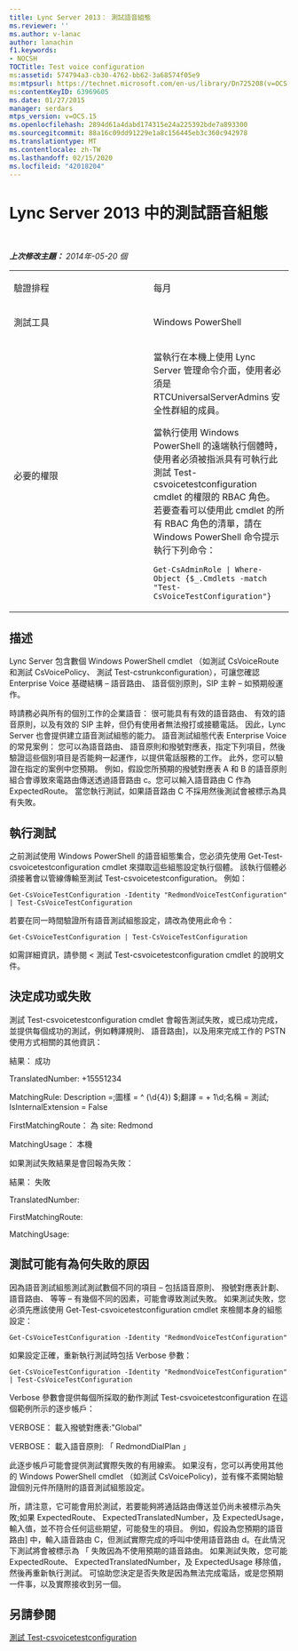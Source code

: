 ```yaml
---
title: Lync Server 2013： 測試語音組態
ms.reviewer: ''
ms.author: v-lanac
author: lanachin
f1.keywords:
- NOCSH
TOCTitle: Test voice configuration
ms:assetid: 574794a3-cb30-4762-bb62-3a68574f05e9
ms:mtpsurl: https://technet.microsoft.com/en-us/library/Dn725208(v=OCS.15)
ms:contentKeyID: 63969605
ms.date: 01/27/2015
manager: serdars
mtps_version: v=OCS.15
ms.openlocfilehash: 2894d61a4dabd174315e24a225392bde7a893300
ms.sourcegitcommit: 88a16c09dd91229e1a8c156445eb3c360c942978
ms.translationtype: MT
ms.contentlocale: zh-TW
ms.lasthandoff: 02/15/2020
ms.locfileid: "42018204"
---
```

<div data-xmlns="http://www.w3.org/1999/xhtml">

<div class="topic" data-xmlns="http://www.w3.org/1999/xhtml" data-msxsl="urn:schemas-microsoft-com:xslt" data-cs="http://msdn.microsoft.com/">

<div data-asp="http://msdn2.microsoft.com/asp">

# <a name="test-voice-configuration-in-lync-server-2013"></a>Lync Server 2013 中的測試語音組態

</div>

<div id="mainSection">

<div id="mainBody">

<span> </span>

_**上次修改主題：** 2014年-05-20 個_


<table>
<colgroup>
<col style="width: 50%" />
<col style="width: 50%" />
</colgroup>
<tbody>
<tr class="odd">
<td><p>驗證排程</p></td>
<td><p>每月</p></td>
</tr>
<tr class="even">
<td><p>測試工具</p></td>
<td><p>Windows PowerShell</p></td>
</tr>
<tr class="odd">
<td><p>必要的權限</p></td>
<td><p>當執行在本機上使用 Lync Server 管理命令介面，使用者必須是 RTCUniversalServerAdmins 安全性群組的成員。</p>
<p>當執行使用 Windows PowerShell 的遠端執行個體時，使用者必須被指派具有可執行此測試 Test-csvoicetestconfiguration cmdlet 的權限的 RBAC 角色。 若要查看可以使用此 cmdlet 的所有 RBAC 角色的清單，請在 Windows PowerShell 命令提示執行下列命令：</p>
<p><code>Get-CsAdminRole | Where-Object {$_.Cmdlets -match &quot;Test-CsVoiceTestConfiguration&quot;}</code></p></td>
</tr>
</tbody>
</table>


<div>

## <a name="description"></a>描述

Lync Server 包含數個 Windows PowerShell cmdlet （如測試 CsVoiceRoute 和測試 CsVoicePolicy、 測試 Test-cstrunkconfiguration），可讓您確認 Enterprise Voice 基礎結構 – 語音路由、 語音個別原則，SIP 主幹 – 如預期般運作。

時請務必與所有的個別工作的企業語音： 很可能具有有效的語音路由、 有效的語音原則，以及有效的 SIP 主幹，但仍有使用者無法撥打或接聽電話。 因此，Lync Server 也會提供建立語音測試組態的能力。 語音測試組態代表 Enterprise Voice 的常見案例： 您可以為語音路由、 語音原則和撥號對應表，指定下列項目，然後驗證這些個別項目是否能夠一起運作，以提供電話服務的工作。 此外，您可以驗證在指定的案例中您預期。 例如，假設您所預期的撥號對應表 A 和 B 的語音原則組合會導致來電路由傳送透過語音路由 c。您可以輸入語音路由 C 作為 ExpectedRoute。 當您執行測試，如果語音路由 C 不採用然後測試會被標示為具有失敗。

</div>

<div>

## <a name="running-the-test"></a>執行測試

之前測試使用 Windows PowerShell 的語音組態集合，您必須先使用 Get-Test-csvoicetestconfiguration cmdlet 來擷取這些組態設定執行個體。 該執行個體必須接著會以管線傳輸至測試 Test-csvoicetestconfiguration。 例如：

`Get-CsVoiceTestConfiguration -Identity "RedmondVoiceTestConfiguration" | Test-CsVoiceTestConfiguration`

若要在同一時間驗證所有語音測試組態設定，請改為使用此命令：

`Get-CsVoiceTestConfiguration | Test-CsVoiceTestConfiguration`

如需詳細資訊，請參閱 < 測試 Test-csvoicetestconfiguration cmdlet 的說明文件。

</div>

<div>

## <a name="determining-success-or-failure"></a>決定成功或失敗

測試 Test-csvoicetestconfiguration cmdlet 會報告測試失敗，或已成功完成，並提供每個成功的測試，例如轉譯規則、 語音路由]，以及用來完成工作的 PSTN 使用方式相關的其他資訊：

結果： 成功

TranslatedNumber: +15551234

MatchingRule: Description =;圖樣 = ^ (\\d{4}) $;翻譯 = + 1\\d;名稱 = 測試; IsInternalExtension = False

FirstMatchingRoute： 為 site: Redmond

MatchingUsage： 本機

如果測試失敗結果是會回報為失敗：

結果： 失敗

TranslatedNumber:   

FirstMatchingRoute:

MatchingUsage:      

</div>

<div>

## <a name="reasons-why-the-test-might-have-failed"></a>測試可能有為何失敗的原因

因為語音測試組態測試測試數個不同的項目 – 包括語音原則、 撥號對應表計劃、 語音路由、 等等 – 有幾個不同的因素，可能會導致測試失敗。 如果測試失敗，您必須先應該使用 Get-Test-csvoicetestconfiguration cmdlet 來檢閱本身的組態設定：

`Get-CsVoiceTestConfiguration -Identity "RedmondVoiceTestConfiguration"`

如果設定正確，重新執行測試時包括 Verbose 參數：

`Get-CsVoiceTestConfiguration -Identity "RedmondVoiceTestConfiguration" | Test-CsVoiceTestConfiguration`

Verbose 參數會提供每個所採取的動作測試 Test-csvoicetestconfiguration 在這個範例所示的逐步帳戶：

VERBOSE： 載入撥號對應表:"Global"

VERBOSE： 載入語音原則: 「 RedmondDialPlan 」

此逐步帳戶可能會提供測試實際失敗的有用線索。 如果沒有，您可以再使用其他的 Windows PowerShell cmdlet （如測試 CsVoicePolicy)，並有條不紊開始驗證個別元件所隨附的語音測試組態設定。

所，請注意，它可能會用於測試，若要能夠將通話路由傳送並仍尚未被標示為失敗;如果 ExpectedRoute、 ExpectedTranslatedNumber，及 ExpectedUsage，輸入值，並不符合任何這些期望，可能發生的項目。 例如，假設為您預期的語音路由] 中，輸入語音路由 C，但測試實際完成的呼叫中使用語音路由 d。在此情況下測試將會被標示為 「 失敗因為不使用預期的語音路由。 如果測試失敗，您可能 ExpectedRoute、 ExpectedTranslatedNumber，及 ExpectedUsage 移除值，然後再重新執行測試。 可協助您決定是否失敗是因為無法完成電話，或是您預期一件事，以及實際接收到另一個。

</div>

<div>

## <a name="see-also"></a>另請參閱


[測試 Test-csvoicetestconfiguration](https://docs.microsoft.com/powershell/module/skype/Test-CsVoiceTestConfiguration)  
  

</div>

</div>

<span> </span>

</div>

</div>

</div>

